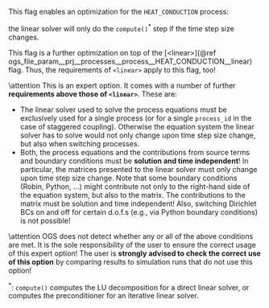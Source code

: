 This flag enables an optimization for the `HEAT_CONDUCTION` process:

the linear solver will only do the `compute()`<sup>\*</sup> step if the time step size
changes.

This flag is a further optimization on top of the
[\<linear\>](@ref ogs_file_param__prj__processes__process__HEAT_CONDUCTION__linear)
flag.
Thus, the requirements of `<linear>` apply to this flag, too!

\attention
This is an expert option. It comes with a number of further **requirements above
those of `<linear>`**. These are:

- The linear solver used to solve the process equations must be exclusively used
  for a single process (or for a single `process_id` in the case of staggered
  coupling). Otherwise the equation system the linear solver has to solve would
  not only change upon time step size change, but also when switching processes.
- Both, the process equations and the contributions from source terms and
  boundary conditions must be **solution and time independent**!
  In particular, the matrices presented to the linear solver must only change
  upon time step size change.
  Note that some boundary conditions (Robin, Python, ...) might contribute not only
  to the right-hand side of the equation system, but also to the matrix.
  The contributions to the matrix must be solution and time independent!
  Also, switching Dirichlet BCs on and off for certain d.o.f.s (e.g., via Python
  boundary conditions) is not possible!

\attention
OGS does not detect whether any or all of the above conditions are met.
It is the sole responsibility of the user to ensure the correct usage of this
expert option!
The user is **strongly advised to check the correct use of this option** by
comparing results to simulation runs that do not use this option!

<sup>\*</sup>: `compute()` computes the LU decomposition for a direct linear
solver, or computes the preconditioner for an iterative linear solver.
